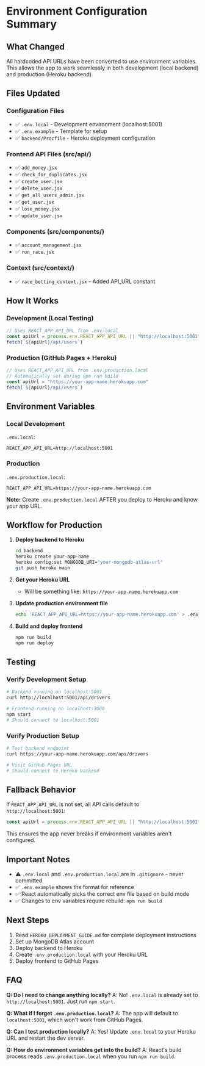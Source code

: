 # Environment Configuration Summary

## What Changed

All hardcoded API URLs have been converted to use environment variables. This allows the app to work seamlessly in both development (local backend) and production (Heroku backend).

## Files Updated

### Configuration Files
- ✅ `.env.local` - Development environment (localhost:5001)
- ✅ `.env.example` - Template for setup
- ✅ `backend/Procfile` - Heroku deployment configuration

### Frontend API Files (src/api/)
- ✅ `add_money.jsx`
- ✅ `check_for_duplicates.jsx`
- ✅ `create_user.jsx`
- ✅ `delete_user.jsx`
- ✅ `get_all_users_admin.jsx`
- ✅ `get_user.jsx`
- ✅ `lose_money.jsx`
- ✅ `update_user.jsx`

### Components (src/components/)
- ✅ `account_management.jsx`
- ✅ `run_race.jsx`

### Context (src/context/)
- ✅ `race_betting_context.jsx` - Added API_URL constant

## How It Works

### Development (Local Testing)
```javascript
// Uses REACT_APP_API_URL from .env.local
const apiUrl = process.env.REACT_APP_API_URL || "http://localhost:5001";
fetch(`${apiUrl}/api/users`)
```

### Production (GitHub Pages + Heroku)
```javascript
// Uses REACT_APP_API_URL from .env.production.local
// Automatically set during npm run build
const apiUrl = "https://your-app-name.herokuapp.com"
fetch(`${apiUrl}/api/users`)
```

## Environment Variables

### Local Development
`.env.local`:
```
REACT_APP_API_URL=http://localhost:5001
```

### Production
`.env.production.local`:
```
REACT_APP_API_URL=https://your-app-name.herokuapp.com
```

**Note:** Create `.env.production.local` AFTER you deploy to Heroku and know your app URL.

## Workflow for Production

1. **Deploy backend to Heroku**
   ```bash
   cd backend
   heroku create your-app-name
   heroku config:set MONGODB_URI="your-mongodb-atlas-url"
   git push heroku main
   ```

2. **Get your Heroku URL**
   - Will be something like: `https://your-app-name.herokuapp.com`

3. **Update production environment file**
   ```bash
   echo 'REACT_APP_API_URL=https://your-app-name.herokuapp.com' > .env.production.local
   ```

4. **Build and deploy frontend**
   ```bash
   npm run build
   npm run deploy
   ```

## Testing

### Verify Development Setup
```bash
# Backend running on localhost:5001
curl http://localhost:5001/api/drivers

# Frontend running on localhost:3000
npm start
# Should connect to localhost:5001
```

### Verify Production Setup
```bash
# Test backend endpoint
curl https://your-app-name.herokuapp.com/api/drivers

# Visit GitHub Pages URL
# Should connect to Heroku backend
```

## Fallback Behavior

If `REACT_APP_API_URL` is not set, all API calls default to `http://localhost:5001`:
```javascript
const apiUrl = process.env.REACT_APP_API_URL || "http://localhost:5001";
```

This ensures the app never breaks if environment variables aren't configured.

## Important Notes

- ⚠️ `.env.local` and `.env.production.local` are in `.gitignore` - never committed
- ✅ `.env.example` shows the format for reference
- ✅ React automatically picks the correct env file based on build mode
- ✅ Changes to env variables require rebuild: `npm run build`

## Next Steps

1. Read `HEROKU_DEPLOYMENT_GUIDE.md` for complete deployment instructions
2. Set up MongoDB Atlas account
3. Deploy backend to Heroku
4. Create `.env.production.local` with your Heroku URL
5. Deploy frontend to GitHub Pages

## FAQ

**Q: Do I need to change anything locally?**
A: No! `.env.local` is already set to `http://localhost:5001`. Just run `npm start`.

**Q: What if I forget `.env.production.local`?**
A: The app will default to `localhost:5001`, which won't work from GitHub Pages.

**Q: Can I test production locally?**
A: Yes! Update `.env.local` to your Heroku URL and restart the dev server.

**Q: How do environment variables get into the build?**
A: React's build process reads `.env.production.local` when you run `npm run build`.
